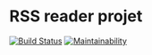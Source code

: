 # RSS reader projet

[![Build Status](https://travis-ci.org/sergey20x25/frontend-project-lvl3.svg?branch=master)](https://travis-ci.org/sergey20x25/frontend-project-lvl3)
[![Maintainability](https://api.codeclimate.com/v1/badges/a99a88d28ad37a79dbf6/maintainability)](https://codeclimate.com/github/codeclimate/codeclimate/maintainability)

